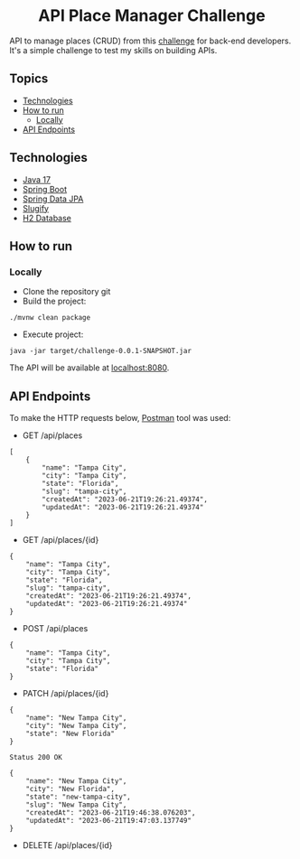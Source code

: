 <h1 align="center">
  API Place Manager Challenge
</h1>

API to manage places (CRUD) from this [challenge](https://github.com/RocketBus/quero-ser-clickbus/tree/master/testes/backend-developer) for back-end developers. It's a simple challenge to test my skills on building APIs.

## Topics
- [Technologies](https://github.com/jawwadbr/api-place#technologies)
- [How to run](https://github.com/jawwadbr/api-place#how-to-run)
  * [Locally](https://github.com/jawwadbr/api-place#locally)
- [API Endpoints](https://github.com/jawwadbr/api-place#api-endpoints)

## Technologies

- [Java 17](https://docs.oracle.com/en/java/javase/17/)
- [Spring Boot](https://spring.io/projects/spring-boot)
- [Spring Data JPA](https://docs.spring.io/spring-data/data-jpa/docs/current/reference/html/#repositories)
- [Slugify](https://github.com/slugify/slugify)
- [H2 Database](https://www.h2database.com/html/main.html)

## How to run

### Locally
- Clone the repository git
- Build the project:
```
./mvnw clean package 
```
- Execute project:
```
java -jar target/challenge-0.0.1-SNAPSHOT.jar
```
The API will be available at [localhost:8080](localhost:8080).

## API Endpoints

To make the HTTP requests below, [Postman](https://www.postman.com) tool was used:

- GET /api/places
```
[
    {
        "name": "Tampa City",
        "city": "Tampa City",
        "state": "Florida",
        "slug": "tampa-city",
        "createdAt": "2023-06-21T19:26:21.49374",
        "updatedAt": "2023-06-21T19:26:21.49374"
    }
]
```
- GET /api/places/{id}
```
{
    "name": "Tampa City",
    "city": "Tampa City",
    "state": "Florida",
    "slug": "tampa-city",
    "createdAt": "2023-06-21T19:26:21.49374",
    "updatedAt": "2023-06-21T19:26:21.49374"
}
```
- POST /api/places
```
{
    "name": "Tampa City",
    "city": "Tampa City",
    "state": "Florida"
}
```
- PATCH /api/places/{id}
```
{
    "name": "New Tampa City",
    "city": "New Tampa City",
    "state": "New Florida"
}

Status 200 OK

{
    "name": "New Tampa City",
    "city": "New Florida",
    "state": "new-tampa-city",
    "slug": "New Tampa City",
    "createdAt": "2023-06-21T19:46:38.076203",
    "updatedAt": "2023-06-21T19:47:03.137749"
}
```
- DELETE /api/places/{id}